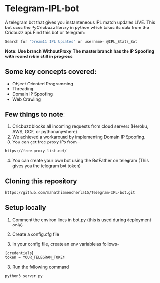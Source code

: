 # Telegram-IPL-bot

A telegram bot that gives you instanteneous IPL match updates LIVE. 
This bot uses the PyCricbuzz library in python which takes its data from the Cricbuzz api. 
Find this bot on telegram: 
```bash
Search for "Dream11 IPL Updates" or username- @IPL_Stats_Bot
```
**Note: Use branch WithoutProxy**
**The master branch has the IP Spoofing with round robin still in progress**

## Some key concepts covered:
- Object Oriented Programming
- Threading
- Domain IP Spoofing
- Web Crawling

## Few things to note:
1. Cricbuzz blocks all incoming requests from cloud servers (Heroku, AWS, GCP, or pythonanywhere)
2. We achieved a workaround by implementing Domain IP Spoofing.
3. You can get free proxy IPs from - 
```bash
https://free-proxy-list.net/
```
4. You can create your own bot using the BotFather on telegram (This gives you the telegram bot token)

## Cloning this repository
```bash
https://github.com/mahathiamencherla15/Telegram-IPL-bot.git
```

## Setup locally
1. Comment the environ lines in bot.py (this is used during deployment only)

2. Create a config.cfg file

2. In your config file, create an env variable as follows-
```bash
[credentials]
token = YOUR_TELEGRAM_TOKEN
```
3. Run the following command
```bash
python3 server.py
```
